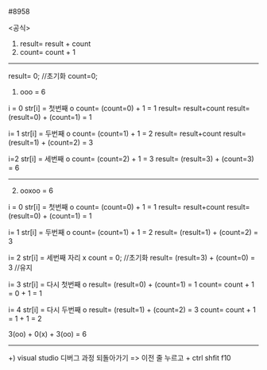 #8958

<공식>
1. result= result + count
2. count= count + 1

-------------------------------------------------

result= 0; //초기화
count=0;

1) ooo = 6

i = 0
str[i] = 첫번째 o
count= (count=0) + 1 = 1
result= result+count
result= (result=0) + (count=1) = 1


i= 1
str[i] = 두번째 o
count= (count=1) + 1 = 2
result= result+count
result= (result=1) + (count=2) = 3

i=2
str[i] = 세번째 o
count= (count=2) + 1 = 3
result= (result=3) + (count=3) = 6

-------------------------------------------------

2) ooxoo = 6

i = 0
str[i] = 첫번째 o
count= (count=0) + 1 = 1
result= result+count
result= (result=0) + (count=1) = 1

i= 1
str[i] = 두번째 o
count= (count=1) + 1 = 2
result= (result=1) + (count=2) = 3

i= 2
str[i] = 세번째 자리 x
count = 0;  //초기화
result= (result=3) + (count=0) = 3  //유지

i= 3
str[i] = 다시 첫번째 o
result= (result=0) + (count=1) = 1
count= count + 1 = 0 + 1 = 1

i= 4
str[i] = 다시 두번째 o
result= (result=1) + (count=2) = 3
count= count + 1 = 1 + 1 = 2

3(oo) + 0(x) + 3(oo) = 6

-------------------------------------------------

+) visual studio 디버그 과정 되돌아가기
=> 이전 줄 누르고 + ctrl shfit f10
